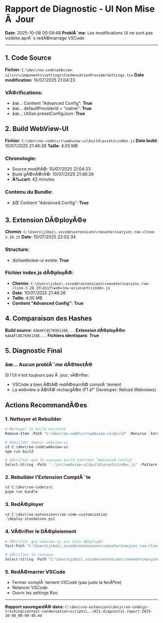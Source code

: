 # Rapport de Diagnostic - UI Non Mise Ã  Jour
**Date**: 2025-10-08 00:09:48
**ProblÃ¨me**: Les modifications UI ne sont pas visibles aprÃ¨s redÃ©marrage VSCode

---
## 1. Code Source
**Fichier**: `C:\dev\roo-code\webview-ui\src\components\settings\CondensationProviderSettings.tsx`
**Date modification**: 10/07/2025 21:04:23

### VÃ©rifications:
- âœ… Contient "Advanced Config": **True**
- âœ… defaultProviderId = "native": **True**
- âœ… Utilise presetConfigJson: **True**
## 2. Build WebView-UI
**Fichier**: `C:\dev\roo-code\src\webview-ui\build\assets\index.js`
**Date build**: 10/07/2025 21:46:26
**Taille**: 4.05 MB

### Chronologie:
- Source modifiÃ©: 10/07/2025 21:04:23
- Build gÃ©nÃ©rÃ©: 10/07/2025 21:46:26
- **Ã‰cart**: 42 minutes

### Contenu du Bundle:
- âŒ Contient "Advanced Config": **True**
## 3. Extension DÃ©ployÃ©e
**Chemin**: `C:\Users\jsboi\.vscode\extensions\rooveterinaryinc.roo-cline-3.28.15`
**Date**: 10/07/2025 22:02:34

### Structure:
- dist\webview-ui existe: **True**
### Fichier index.js dÃ©ployÃ©:
- **Chemin**: `C:\Users\jsboi\.vscode\extensions\rooveterinaryinc.roo-cline-3.28.15\dist\webview-ui\assets\index.js`
- **Date**: 10/07/2025 21:46:26
- **Taille**: 4.05 MB
- **Contient "Advanced Config"**: **True**
## 4. Comparaison des Hashes
**Build source**: `6A6AFC8E7696138E...`
**Extension dÃ©ployÃ©e**: `6A6AFC8E7696138E...`
**Fichiers identiques**: **True**
## 5. Diagnostic Final
### âœ… Aucun problÃ¨me dÃ©tectÃ©

Si l'UI n'est toujours pas Ã  jour, vÃ©rifier:
- VSCode a bien Ã©tÃ© redÃ©marrÃ© complÃ¨tement
- La webview a Ã©tÃ© rechargÃ©e (F1 â†’ Developer: Reload Webviews)
## Actions RecommandÃ©es

### 1. Nettoyer et Rebuilder
```powershell
# Nettoyer le build existant
Remove-Item -Path "C:\dev\roo-code\src\webview-ui\build" -Recurse -Force -ErrorAction SilentlyContinue

# Rebuilder depuis webview-ui
cd C:\dev\roo-code\webview-ui
npm run build

# VÃ©rifier que le nouveau build contient "Advanced Config"
Select-String -Path "..\src\webview-ui\build\assets\index.js" -Pattern "Advanced Config"
```

### 2. Rebuilder l'Extension ComplÃ¨te
```powershell
cd C:\dev\roo-code\src
pnpm run bundle
```

### 3. RedÃ©ployer
```powershell
cd C:\dev\roo-extensions\roo-code-customization
.\deploy-standalone.ps1
```

### 4. VÃ©rifier le DÃ©ploiement
```powershell
# VÃ©rifier que webview-ui est bien dÃ©ployÃ©
Test-Path "C:\Users\jsboi\.vscode\extensions\rooveterinaryinc.roo-cline-*\dist\webview-ui"

# VÃ©rifier le contenu
Select-String -Path "C:\Users\jsboi\.vscode\extensions\rooveterinaryinc.roo-cline-*\dist\webview-ui\assets\index.js" -Pattern "Advanced Config"
```

### 5. RedÃ©marrer VSCode
- Fermer complÃ¨tement VSCode (pas juste la fenÃªtre)
- Relancer VSCode
- Ouvrir les settings Roo

---

**Rapport sauvegardÃ© dans**: `C:\dev\roo-extensions\docs\roo-code\pr-tracking\context-condensation\scripts\..\021-diagnostic-report-2025-10-08_00-09-48.md`
